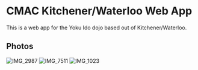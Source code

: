 # CMAC Kitchener/Waterloo Web App

This is a web app for the Yoku Ido dojo based out of Kitchener/Waterloo.

## Photos

![IMG_2987](https://user-images.githubusercontent.com/35110463/118586029-05663c00-b768-11eb-9c80-e9c26380cf36.jpeg)
![IMG_7511](https://user-images.githubusercontent.com/35110463/118586041-08f9c300-b768-11eb-9723-3bdbdf9455a2.jpeg)
![IMG_1023](https://user-images.githubusercontent.com/35110463/118586181-44948d00-b768-11eb-9e18-56d3e6ab1556.jpeg)
